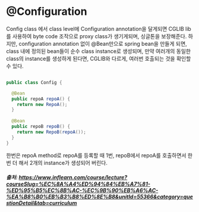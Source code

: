 # @Configuration

Config class 에서 class level에 Configuration annotation을 달게되면 CGLIB lib를 사용하여 byte code 조작으로 
proxy class가 생기게되며, 싱글톤을 보장해준다. 
하지만, configuration annotation 없이 @Bean만으로 spring bean을 만들게 되면, class 내에 정의된 bean들이 순수 class instance로
생성되며, 만약 여러개의 동일한 class의 instance를 생성하게 된다면, CGLIB와 다르게, 여러번 호출되는 것을 확인할 수 있다.


```java

public class Config {

  @Bean
  public repoA repoA() {
    return new RepoA();
  }
  
  @Bean
  public repoB repoB() {
    return new RepoB(repoA());
  }
}
```
한번은 repoA method로 repoA를 등록할 때 1번, repoB에서 repoA를 호출하면서 한번 더 해서 2개의 instance가 생성되어 버린다.


##### 출처: https://www.inflearn.com/course/lecture?courseSlug=%EC%8A%A4%ED%94%84%EB%A7%81-%ED%95%B5%EC%8B%AC-%EC%9B%90%EB%A6%AC-%EA%B8%B0%EB%B3%B8%ED%8E%B8&unitId=55366&category=questionDetail&tab=curriculum
